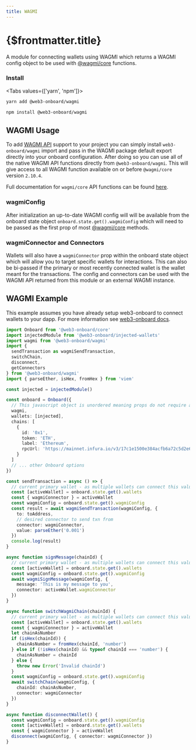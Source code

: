 ```yaml
---
title: WAGMI
---
```


# {$frontmatter.title}

A module for connecting wallets using WAGMI which returns a WAGMI config object to be used with [@wagmi/core](https://wagmi.sh/core/getting-started) functions.

### Install

<Tabs values={['yarn', 'npm']}>
<TabPanel value="yarn">

```sh copy
yarn add @web3-onboard/wagmi
```

  </TabPanel>
  <TabPanel value="npm">

```sh copy
npm install @web3-onboard/wagmi
```

  </TabPanel>
</Tabs>

## WAGMI Usage

To add [WAGMI API](https://wagmi.sh/core/getting-started) support to your project you can simply install `web3-onboard/wagmi` import and pass in the WAGMI package default export directly into your onboard configuration. After doing so you can use all of the native WAGMI API functions directly from `@web3-onboard/wagmi`. This will give access to all WAGMI function available on or before `@wagmi/core` version `2.10.4`.

Full documentation for `wagmi/core` API functions can be found [here](https://wagmi.sh/core/getting-started).

### wagmiConfig

After initialization an up-to-date WAGMI config will will be available from the onboard state object `onboard.state.get().wagmiConfig` which will need to be passed as the first prop of most [@wagmi/core](https://wagmi.sh/core/getting-started) methods. 

### wagmiConnector and Connectors
Wallets will also have a `wagmiConnector` prop within the onboard state object which will allow you to target specific wallets for interactions. This can also be bi-passed if the primary or most recently connected wallet is the wallet meant for the transactions.
The config and connectors can be used with the WAGMI API returned from this module or an external WAGMI instance.

## WAGMI Example

This example assumes you have already setup web3-onboard to connect wallets to your dapp.
For more information see [web3-onboard docs](https://web3onboard.thirdweb.com/docs/modules/core#install).

```ts
import Onboard from '@web3-onboard/core'
import injectedModule from '@web3-onboard/injected-wallets'
import wagmi from '@web3-onboard/wagmi'
import {
  sendTransaction as wagmiSendTransaction,
  switchChain,
  disconnect,
  getConnectors
} from '@web3-onboard/wagmi'
import { parseEther, isHex, fromHex } from 'viem'

const injected = injectedModule()

const onboard = Onboard({
  // This javascript object is unordered meaning props do not require a certain order
  wagmi,
  wallets: [injected],
  chains: [
    {
      id: '0x1',
      token: 'ETH',
      label: 'Ethereum',
      rpcUrl: 'https://mainnet.infura.io/v3/17c1e1500e384acfb6a72c5d2e67742e'
    }
  ]
  // ... other Onboard options
})

const sendTransaction = async () => {
  // current primary wallet - as multiple wallets can connect this value is the currently active
  const [activeWallet] = onboard.state.get().wallets
  const { wagmiConnector } = activeWallet
  const wagmiConfig = onboard.state.get().wagmiConfig
  const result = await wagmiSendTransaction(wagmiConfig, {
    to: toAddress,
    // desired connector to send txn from
    connector: wagmiConnector,
    value: parseEther('0.001')
  })
  console.log(result)
}

async function signMessage(chainId) {
  // current primary wallet - as multiple wallets can connect this value is the currently active
  const [activeWallet] = onboard.state.get().wallets
  const wagmiConfig = onboard.state.get().wagmiConfig
  await wagmiSignMessage(wagmiConfig, {
    message: 'This is my message to you',
    connector: activeWallet.wagmiConnector
  })
}

async function switchWagmiChain(chainId) {
  // current primary wallet - as multiple wallets can connect this value is the currently active
  const [activeWallet] = onboard.state.get().wallets
  const { wagmiConnector } = activeWallet
  let chainAsNumber
  if (isHex(chainId)) {
    chainAsNumber = fromHex(chainId, 'number')
  } else if (!isHex(chainId) && typeof chainId === 'number') {
    chainAsNumber = chainId
  } else {
    throw new Error('Invalid chainId')
  }
  const wagmiConfig = onboard.state.get().wagmiConfig
  await switchChain(wagmiConfig, {
    chainId: chainAsNumber,
    connector: wagmiConnector
  })
}

async function disconnectWallet() {
  const wagmiConfig = onboard.state.get().wagmiConfig
  const [activeWallet] = onboard.state.get().wallets
  const { wagmiConnector } = activeWallet
  disconnect(wagmiConfig, { connector: wagmiConnector })
}
```
